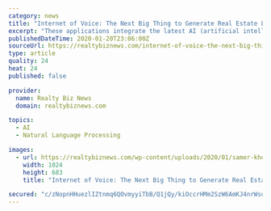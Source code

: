 ```yaml
---
category: news
title: "Internet of Voice: The Next Big Thing to Generate Real Estate Leads"
excerpt: "These applications integrate the latest AI (artificial intelligence) technologies, voice recognition system, and relevant search mechanics. Simply put, voice assistance can be termed as using your voice to ask a question using an intelligent technology (chatbot, voice recogniser, digital assistant) to get relevant results for your query."
publishedDateTime: 2020-01-20T23:06:00Z
sourceUrl: https://realtybiznews.com/internet-of-voice-the-next-big-thing-to-generate-real-estate-leads/98757308/
type: article
quality: 24
heat: 24
published: false

provider:
  name: Realty Biz News
  domain: realtybiznews.com

topics:
  - AI
  - Natural Language Processing

images:
  - url: https://realtybiznews.com/wp-content/uploads/2020/01/samer-khodeir-He3TV66yUEI-unsplash-1024x683.jpg
    width: 1024
    height: 683
    title: "Internet of Voice: The Next Big Thing to Generate Real Estate Leads"

secured: "c/zNopnHHuezlIZtnmq6QOvmyyiTbB/Q1jQy/kiOccrHMm2SzW6AmKJ4nrWsd5qYCaeRa8U1tOZdmPb6bDl5lZSxoCH/9os0swTrDMp82i4ftZQhsmNA1S3I6PgJKVFVTgAm4OqlemCVQFdjR2a0o8/Kt89uZv7zaKWmfoFitlQHbjD7lMZ8aqMuNE/H+RMsAU33JK3UWeaNaBgVT8GaDNluFd0wofRoGemQOu6q7jCvUjAsApbnX8IXAJuUBQbYaustFVnqQhff/EUp/jqWThhC/1bWPmJGLqsXJJBTGAAHLywPgH5TuByax6FQ2eMPgYLts4POnIwIAmEe9HpqUYKEzlP2hq5rr9TQM8yIaR4yE1mRDyNIIEwiIWoqWLsq024M1g9GZM/ORRzNT7cpPPPoAtssBzlR665u4+8JRZiK3WUcPfzuKZ4mUSngOGpIFADMlHIxRpVJ5OES8cu6DQ==;Vl5fJg7cqoYm2ATBBalrWw=="
---
```



